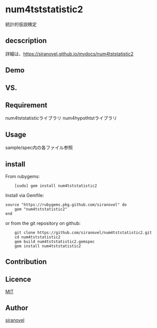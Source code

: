 num4tststatistic2
=================
統計的仮説検定

## decscription ##

詳細は、https://siranovel.github.io/mydocs/num4tststatistic2 

## Demo ##

## VS. ##

## Requirement ##
num4tststatisticライブラリ
num4hypothtstライブラリ

## Usage ##

sample/spec内の各ファイル参照

## install ##

From rubygems:  
~~~
    [sudo] gem install num4tststatistic2
~~~

Install via Gemfile:  
~~~
source "https://rubygems.pkg.github.com/siranovel" do
    gem "num4tststatistic2"
end
~~~

or from the git repository on github:  
~~~
    git clone https://github.com/siranovel/num4tststatistic2.git  
    cd num4tststatistic2  
    gem build num4tststatistic2.gemspec
    gem install num4tststatistic2
~~~

## Contribution ##

## Licence ##
[MIT](LICENSE)

## Author ##

[siranovel](https://github.com/siranovel)
